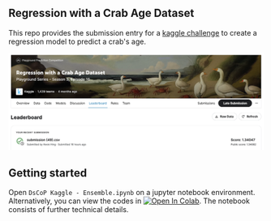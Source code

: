 ## Regression with a Crab Age Dataset

This repo provides the submission entry for a [kaggle challenge](https://www.kaggle.com/competitions/playground-series-s3e16/overview) to create a regression model to predict a crab's age. 

![jpg](img/Regression-Crab.png)

## Getting started
Open `DsCoP Kaggle - Ensemble.ipynb` on a jupyter notebook environment. Alternatively, you can view the codes in [![Open In Colab](https://colab.research.google.com/assets/colab-badge.svg)](https://colab.research.google.com/drive/1ysnRxfzaTNO9yCkZL_pPqUbrkGelSYiw?usp=sharing). The notebook consists of further technical details.
